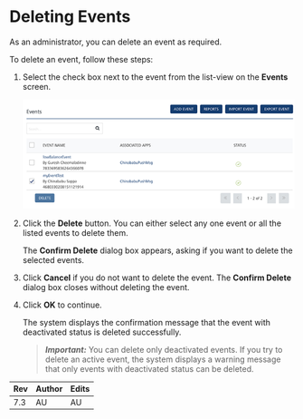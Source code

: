                               


Deleting Events
===============

As an administrator, you can delete an event as required.

To delete an event, follow these steps:

1.  Select the check box next to the event from the list-view on the **Events** screen.
    
    ![](../Resources/Images/Engagement/Events/deleteevent_599x176.png)
    
2.  Click the **Delete** button. You can either select any one event or all the listed events to delete them.
    
    The **Confirm Delete** dialog box appears, asking if you want to delete the selected events.
    
3.  Click **Cancel** if you do not want to delete the event. The **Confirm Delete** dialog box closes without deleting the event.
4.  Click **OK** to continue.
    
    The system displays the confirmation message that the event with deactivated status is deleted successfully.
    
    > **_Important:_** You can delete only deactivated events. If you try to delete an active event, the system displays a warning message that only events with deactivated status can be deleted.
    

  
| Rev | Author | Edits |
| --- | --- | --- |
| 7.3 | AU | AU |
